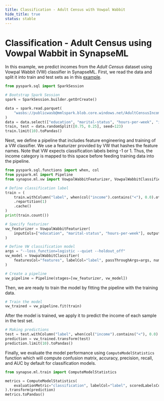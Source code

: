 ```yaml
---
title: Classification - Adult Census with Vowpal Wabbit
hide_title: true
status: stable
---
```

# Classification - Adult Census using Vowpal Wabbit in SynapseML

In this example, we predict incomes from the *Adult Census* dataset using Vowpal Wabbit (VW) classifier in SynapseML.
First, we read the data and split it into train and test sets as in this [example](https://github.com/Microsoft/SynapseML/blob/master/notebooks/Classification%20-%20Adult%20Census.ipynb
).


```python
from pyspark.sql import SparkSession

# Bootstrap Spark Session
spark = SparkSession.builder.getOrCreate()
```


```python
data = spark.read.parquet(
    "wasbs://publicwasb@mmlspark.blob.core.windows.net/AdultCensusIncome.parquet"
)
data = data.select(["education", "marital-status", "hours-per-week", "income"])
train, test = data.randomSplit([0.75, 0.25], seed=123)
train.limit(10).toPandas()
```

Next, we define a pipeline that includes feature engineering and training of a VW classifier. We use a featurizer provided by VW that hashes the feature names. 
Note that VW expects classification labels being -1 or 1. Thus, the income category is mapped to this space before feeding training data into the pipeline.


```python
from pyspark.sql.functions import when, col
from pyspark.ml import Pipeline
from synapse.ml.vw import VowpalWabbitFeaturizer, VowpalWabbitClassifier

# Define classification label
train = (
    train.withColumn("label", when(col("income").contains("<"), 0.0).otherwise(1.0))
    .repartition(1)
    .cache()
)
print(train.count())

# Specify featurizer
vw_featurizer = VowpalWabbitFeaturizer(
    inputCols=["education", "marital-status", "hours-per-week"], outputCol="features"
)

# Define VW classification model
args = "--loss_function=logistic --quiet --holdout_off"
vw_model = VowpalWabbitClassifier(
    featuresCol="features", labelCol="label", passThroughArgs=args, numPasses=10
)

# Create a pipeline
vw_pipeline = Pipeline(stages=[vw_featurizer, vw_model])
```

Then, we are ready to train the model by fitting the pipeline with the training data.


```python
# Train the model
vw_trained = vw_pipeline.fit(train)
```

After the model is trained, we apply it to predict the income of each sample in the test set.


```python
# Making predictions
test = test.withColumn("label", when(col("income").contains("<"), 0.0).otherwise(1.0))
prediction = vw_trained.transform(test)
prediction.limit(10).toPandas()
```

Finally, we evaluate the model performance using `ComputeModelStatistics` function which will compute confusion matrix, accuracy, precision, recall, and AUC by default for classification models.


```python
from synapse.ml.train import ComputeModelStatistics

metrics = ComputeModelStatistics(
    evaluationMetric="classification", labelCol="label", scoredLabelsCol="prediction"
).transform(prediction)
metrics.toPandas()
```
